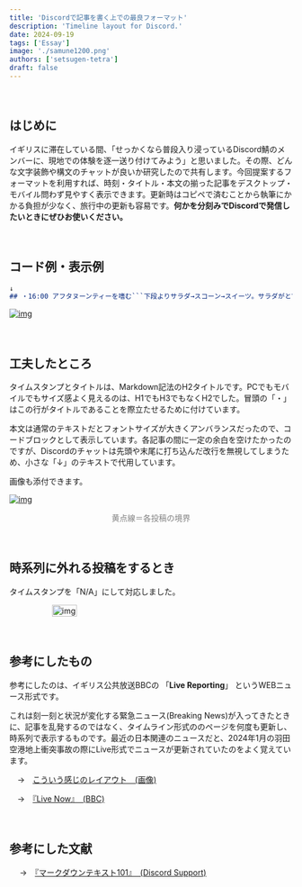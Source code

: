 ```yaml
---
title: 'Discordで記事を書く上での最良フォーマット'
description: 'Timeline layout for Discord.'
date: 2024-09-19
tags: ['Essay']
image: './samune1200.png'
authors: ['setsugen-tetra']
draft: false
---
```


　
## はじめに

イギリスに滞在している間、「せっかくなら普段入り浸っているDiscord鯖のメンバーに、現地での体験を逐一送り付けてみよう」と思いました。その際、どんな文字装飾や構文のチャットが良いか研究したので共有します。今回提案するフォーマットを利用すれば、時刻・タイトル・本文の揃った記事をデスクトップ・モバイル問わず見やすく表示できます。更新時はコピペで済むことから執筆にかかる負担が少なく、旅行中の更新も容易です。**何かを分刻みでDiscordで発信したいときにぜひお使いください。**

　
## コード例・表示例

 ```Markdown title="Discord Chat" //caption="" //showLineNumbers
↓
## ・16:00 アフタヌーンティーを嗜む```下段よりサラダ→スコーン→スイーツ。サラダがとても美味しい。やや甘味が多すぎるので持ち帰った```
  ```

[![img](/images/blog/2024-09-19/image-2.webp)](/images/blog/2024-09-19/image-2.webp)

　
## 工夫したところ

タイムスタンプとタイトルは、Markdown記法のH2タイトルです。PCでもモバイルでもサイズ感よく見えるのは、H1でもH3でもなくH2でした。冒頭の「・」はこの行がタイトルであることを際立たせるために付けています。

本文は通常のテキストだとフォントサイズが大きくアンバランスだったので、コードブロックとして表示しています。各記事の間に一定の余白を空けたかったのですが、Discordのチャットは先頭や末尾に打ち込んだ改行を無視してしまうため、小さな「↓」のテキストで代用しています。

画像も添付できます。

[![img](/images/blog/2024-09-19/image-1.webp)](/images/blog/2024-09-19/image-1.webp)
<p style="font-size: 14px; text-align: center; color: gray;">黄点線＝各投稿の境界</p>

　
## 時系列に外れる投稿をするとき
タイムスタンプを「N/A」にして対応しました。
　
<div style="width: 70%; margin: 0 auto; display: flex; justify-content: space-between;">
    <a href="/images/blog/2024-09-19/image-3.webp">
      <img src="/images/blog/2024-09-19/image-3.webp" alt="img" style="width: 100%;" />
    </a>
</div>

　
## 参考にしたもの

参考にしたのは、イギリス公共放送BBCの 「**Live Reporting**」 というWEBニュース形式です。

これは刻一刻と状況が変化する緊急ニュース(Breaking News)が入ってきたときに、記事を乱発するのではなく、タイムライン形式ののページを何度も更新し、時系列で表示するものです。最近の日本関連のニュースだと、2024年1月の羽田空港地上衝突事故の際にLive形式でニュースが更新されていたのをよく覚えています。



　→　[こういう感じのレイアウト　(画像)](/images/blog/2024-09-19/image-4.webp)

　→　[『Live Now』　(BBC)](https://www.bbc.com/live)

　
## 参考にした文献
　
 →　[『マークダウンテキスト101』　(Discord Support)](https://support.discord.com/hc/ja/articles/210298617-%E3%83%9E%E3%83%BC%E3%82%AF%E3%83%80%E3%82%A6%E3%83%B3-%E3%83%86%E3%82%AD%E3%82%B9%E3%83%88-101-%E3%83%81%E3%83%A3%E3%83%83%E3%83%88%E3%83%95%E3%82%A9%E3%83%BC%E3%83%9E%E3%83%83%E3%83%88-%E5%A4%AA%E5%AD%97-%E6%96%9C%E4%BD%93-%E4%B8%8B%E7%B7%9A)
　
<br/>

　
